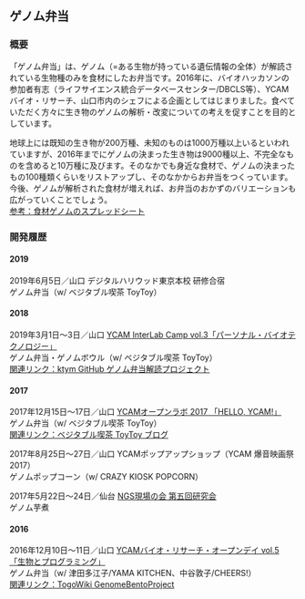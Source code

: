 ## ゲノム弁当

### 概要
「ゲノム弁当」は、ゲノム（=ある生物が持っている遺伝情報の全体）が解読されている生物種のみを食材にしたお弁当です。2016年に、バイオハッカソンの参加者有志（ライフサイエンス統合データベースセンター/DBCLS等）、YCAMバイオ・リサーチ、山口市内のシェフによる企画としてはじまりました。食べていただく方々に生き物のゲノムの解析・改変についての考えを促すことを目的としています。  
  
地球上には既知の生き物が200万種、未知のものは1000万種以上いるといわれていますが、2016年までにゲノムの決まった生き物は9000種以上、不完全なものを含めると10万種に及びます。そのなかでも身近な食材で、ゲノムの決まったもの100種類くらいをリストアップし、そのなかからお弁当をつくっています。今後、ゲノムが解析された食材が増えれば、お弁当のおかずのバリエーションも広がっていくことでしょう。  
[参考：食材ゲノムのスプレッドシート](https://docs.google.com/spreadsheets/d/1iyh41eZSsOWCkZOS0b5iqjZM4jA6osboCqXFHqVtLx8/)

### 開発履歴

#### 2019
2019年6月5日／山口 デジタルハリウッド東京本校 研修合宿  
ゲノム弁当（w/ ベジタブル喫茶 ToyToy）  

#### 2018
2019年3月1日〜3日／山口 [YCAM InterLab Camp vol.3「パーソナル・バイオテクノロジー」](https://www.ycam.jp/events/2019/ycam-interlab-camp-vol3/)  
ゲノム弁当・ゲノムボウル（w/ ベジタブル喫茶 ToyToy）  
[関連リンク：ktym GitHub ゲノム弁当解読プロジェクト](https://github.com/ktym/GenomeBento/)
  
  
#### 2017
2017年12月15日〜17日／山口 [YCAMオープンラボ 2017 「HELLO, YCAM!」](https://special.ycam.jp/openlab/2017/)  
ゲノム弁当（w/ ベジタブル喫茶 ToyToy）  
[関連リンク：ベジタブル喫茶 ToyToy ブログ](http://vegebeer.jugem.jp/?eid=991)  

  
2017年8月25日〜27日／山口 YCAMポップアップショップ（YCAM 爆音映画祭2017）  
ゲノムポップコーン（w/ CRAZY KIOSK POPCORN）  
  
2017年5月22日〜24日／仙台 [NGS現場の会 第五回研究会](http://www.ngs-field.org/top-page/meeting5/)   
ゲノム芋煮
    
#### 2016
2016年12月10日〜11日／山口 [YCAMバイオ・リサーチ・オープンデイ vol.5 「生物とプログラミング」](https://www.ycam.jp/events/2016/ycam-bio-research-open-day-vol5/)   
ゲノム弁当（w/ 津田多江子/YAMA KITCHEN、中谷敦子/CHEERS!）  
[関連リンク：TogoWiki GenomeBentoProject](https://wiki.lifesciencedb.jp/mw/GenomeBentoProject) 
